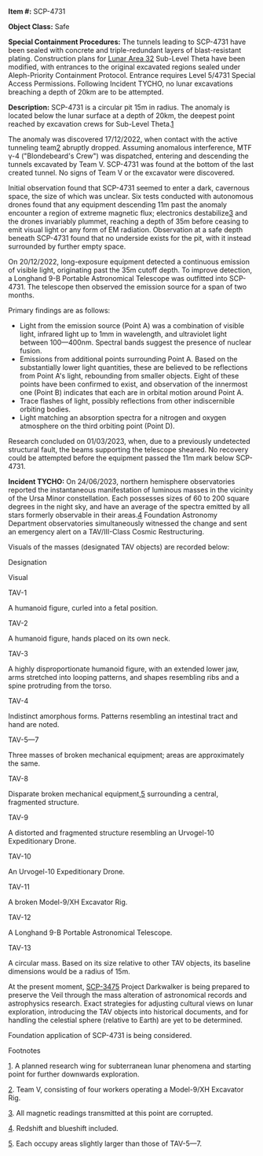 **Item #:** SCP-4731

**Object Class:** Safe

**Special Containment Procedures:** The tunnels leading to SCP-4731 have been sealed with concrete and triple-redundant layers of blast-resistant plating. Construction plans for [Lunar Area 32](/secure-facility-dossier-lunar-area-32) Sub-Level Theta have been modified, with entrances to the original excavated regions sealed under Aleph-Priority Containment Protocol. Entrance requires Level 5/4731 Special Access Permissions. Following Incident TYCHO, no lunar excavations breaching a depth of 20km are to be attempted.

**Description:** SCP-4731 is a circular pit 15m in radius. The anomaly is located below the lunar surface at a depth of 20km, the deepest point reached by excavation crews for Sub-Level Theta.[1](javascript:;)

The anomaly was discovered 17/12/2022, when contact with the active tunneling team[2](javascript:;) abruptly dropped. Assuming anomalous interference, MTF γ-4 ("Blondebeard's Crew") was dispatched, entering and descending the tunnels excavated by Team V. SCP-4731 was found at the bottom of the last created tunnel. No signs of Team V or the excavator were discovered.

Initial observation found that SCP-4731 seemed to enter a dark, cavernous space, the size of which was unclear. Six tests conducted with autonomous drones found that any equipment descending 11m past the anomaly encounter a region of extreme magnetic flux; electronics destabilize[3](javascript:;) and the drones invariably plummet, reaching a depth of 35m before ceasing to emit visual light or any form of EM radiation. Observation at a safe depth beneath SCP-4731 found that no underside exists for the pit, with it instead surrounded by further empty space.

On 20/12/2022, long-exposure equipment detected a continuous emission of visible light, originating past the 35m cutoff depth. To improve detection, a Longhand 9-B Portable Astronomical Telescope was outfitted into SCP-4731. The telescope then observed the emission source for a span of two months.

Primary findings are as follows:

*   Light from the emission source (Point A) was a combination of visible light, infrared light up to 1mm in wavelength, and ultraviolet light between 100—400nm. Spectral bands suggest the presence of nuclear fusion.
*   Emissions from additional points surrounding Point A. Based on the substantially lower light quantities, these are believed to be reflections from Point A's light, rebounding from smaller objects. Eight of these points have been confirmed to exist, and observation of the innermost one (Point B) indicates that each are in orbital motion around Point A.
*   Trace flashes of light, possibly reflections from other indiscernible orbiting bodies.
*   Light matching an absorption spectra for a nitrogen and oxygen atmosphere on the third orbiting point (Point D).

Research concluded on 01/03/2023, when, due to a previously undetected structural fault, the beams supporting the telescope sheared. No recovery could be attempted before the equipment passed the 11m mark below SCP-4731.

**Incident TYCHO:** On 24/06/2023, northern hemisphere observatories reported the instantaneous manifestation of luminous masses in the vicinity of the Ursa Minor constellation. Each possesses sizes of 60 to 200 square degrees in the night sky, and have an average of the spectra emitted by all stars formerly observable in their areas.[4](javascript:;) Foundation Astronomy Department observatories simultaneously witnessed the change and sent an emergency alert on a TAV/III-Class Cosmic Restructuring.

Visuals of the masses (designated TAV objects) are recorded below:

Designation

Visual

TAV-1

A humanoid figure, curled into a fetal position.

TAV-2

A humanoid figure, hands placed on its own neck.

TAV-3

A highly disproportionate humanoid figure, with an extended lower jaw, arms stretched into looping patterns, and shapes resembling ribs and a spine protruding from the torso.

TAV-4

Indistinct amorphous forms. Patterns resembling an intestinal tract and hand are noted.

TAV-5—7

Three masses of broken mechanical equipment; areas are approximately the same.

TAV-8

Disparate broken mechanical equipment,[5](javascript:;) surrounding a central, fragmented structure.

TAV-9

A distorted and fragmented structure resembling an Urvogel-10 Expeditionary Drone.

TAV-10

An Urvogel-10 Expeditionary Drone.

TAV-11

A broken Model-9/XH Excavator Rig.

TAV-12

A Longhand 9-B Portable Astronomical Telescope.

TAV-13

A circular mass. Based on its size relative to other TAV objects, its baseline dimensions would be a radius of 15m.

At the present moment, [SCP-3475](/scp-3475) Project Darkwalker is being prepared to preserve the Veil through the mass alteration of astronomical records and astrophysics research. Exact strategies for adjusting cultural views on lunar exploration, introducing the TAV objects into historical documents, and for handling the celestial sphere (relative to Earth) are yet to be determined.

Foundation application of SCP-4731 is being considered.

Footnotes

[1](javascript:;). A planned research wing for subterranean lunar phenomena and starting point for further downwards exploration.

[2](javascript:;). Team V, consisting of four workers operating a Model-9/XH Excavator Rig.

[3](javascript:;). All magnetic readings transmitted at this point are corrupted.

[4](javascript:;). Redshift and blueshift included.

[5](javascript:;). Each occupy areas slightly larger than those of TAV-5—7.